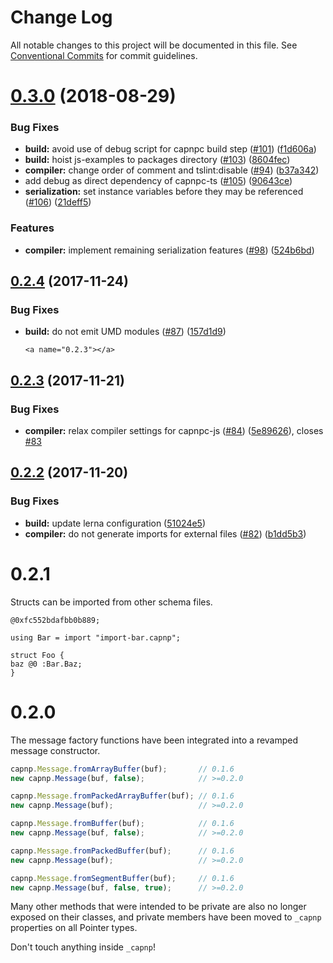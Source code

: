 # Change Log

All notable changes to this project will be documented in this file.
See [Conventional Commits](https://conventionalcommits.org) for commit guidelines.

<a name="0.3.0"></a>
# [0.3.0](https://github.com/jdiaz5513/capnp-ts/compare/v0.2.4...v0.3.0) (2018-08-29)


### Bug Fixes

* **build:** avoid use of debug script for capnpc build step ([#101](https://github.com/jdiaz5513/capnp-ts/issues/101)) ([f1d606a](https://github.com/jdiaz5513/capnp-ts/commit/f1d606a))
* **build:** hoist js-examples to packages directory ([#103](https://github.com/jdiaz5513/capnp-ts/issues/103)) ([8604fec](https://github.com/jdiaz5513/capnp-ts/commit/8604fec))
* **compiler:** change order of comment and tslint:disable ([#94](https://github.com/jdiaz5513/capnp-ts/issues/94)) ([b37a342](https://github.com/jdiaz5513/capnp-ts/commit/b37a342))
* add debug as direct dependency of capnpc-ts ([#105](https://github.com/jdiaz5513/capnp-ts/issues/105)) ([90643ce](https://github.com/jdiaz5513/capnp-ts/commit/90643ce))
* **serialization:** set instance variables before they may be referenced ([#106](https://github.com/jdiaz5513/capnp-ts/issues/106)) ([21deff5](https://github.com/jdiaz5513/capnp-ts/commit/21deff5))


### Features

* **compiler:** implement remaining serialization features ([#98](https://github.com/jdiaz5513/capnp-ts/issues/98)) ([524b6bd](https://github.com/jdiaz5513/capnp-ts/commit/524b6bd))





<a name="0.2.4"></a>
## [0.2.4](https://github.com/jdiaz5513/capnp-ts/compare/v0.2.3...v0.2.4) (2017-11-24)


### Bug Fixes

* **build:** do not emit UMD modules ([#87](https://github.com/jdiaz5513/capnp-ts/issues/87)) ([157d1d9](https://github.com/jdiaz5513/capnp-ts/commit/157d1d9))




      <a name="0.2.3"></a>
## [0.2.3](https://github.com/jdiaz5513/capnp-ts/compare/v0.2.2...v0.2.3) (2017-11-21)


### Bug Fixes

* **compiler:** relax compiler settings for capnpc-js ([#84](https://github.com/jdiaz5513/capnp-ts/issues/84)) ([5e89626](https://github.com/jdiaz5513/capnp-ts/commit/5e89626)), closes [#83](https://github.com/jdiaz5513/capnp-ts/issues/83)




<a name="0.2.2"></a>
## [0.2.2](https://github.com/jdiaz5513/capnp-ts/compare/v0.2.1...v0.2.2) (2017-11-20)


### Bug Fixes

* **build:** update lerna configuration ([51024e5](https://github.com/jdiaz5513/capnp-ts/commit/51024e5))
* **compiler:** do not generate imports for external files ([#82](https://github.com/jdiaz5513/capnp-ts/issues/82)) ([b1dd5b3](https://github.com/jdiaz5513/capnp-ts/commit/b1dd5b3))




# 0.2.1

Structs can be imported from other schema files.

```capnp
@0xfc552bdafbb0b889;

using Bar = import "import-bar.capnp";

struct Foo {
baz @0 :Bar.Baz;
}
```

# 0.2.0

The message factory functions have been integrated into a revamped message constructor.

```typescript
capnp.Message.fromArrayBuffer(buf);       // 0.1.6
new capnp.Message(buf, false);            // >=0.2.0

capnp.Message.fromPackedArrayBuffer(buf); // 0.1.6
new capnp.Message(buf);                   // >=0.2.0

capnp.Message.fromBuffer(buf);            // 0.1.6
new capnp.Message(buf, false);            // >=0.2.0

capnp.Message.fromPackedBuffer(buf);      // 0.1.6
new capnp.Message(buf);                   // >=0.2.0

capnp.Message.fromSegmentBuffer(buf);     // 0.1.6
new capnp.Message(buf, false, true);      // >=0.2.0
```

Many other methods that were intended to be private are also no longer exposed on their classes, and private members have been moved to `_capnp` properties on all Pointer types.

Don't touch anything inside `_capnp`!
